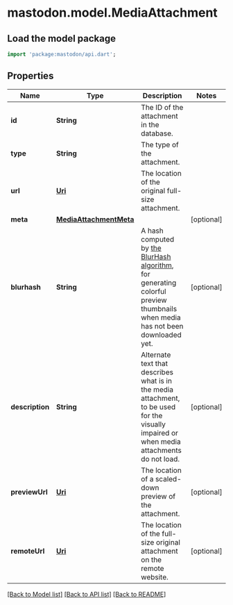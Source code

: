 # mastodon.model.MediaAttachment

## Load the model package
```dart
import 'package:mastodon/api.dart';
```

## Properties
Name | Type | Description | Notes
------------ | ------------- | ------------- | -------------
**id** | **String** | The ID of the attachment in the database. | 
**type** | **String** | The type of the attachment. | 
**url** | [**Uri**](Uri.md) | The location of the original full-size attachment. | 
**meta** | [**MediaAttachmentMeta**](MediaAttachmentMeta.md) |  | [optional] 
**blurhash** | **String** | A hash computed by [the BlurHash algorithm](https://github.com/woltapp/blurhash), for generating colorful preview thumbnails when media has not been downloaded yet. | [optional] 
**description** | **String** | Alternate text that describes what is in the media attachment, to be used for the visually impaired or when media attachments do not load. | [optional] 
**previewUrl** | [**Uri**](Uri.md) | The location of a scaled-down preview of the attachment. | [optional] 
**remoteUrl** | [**Uri**](Uri.md) | The location of the full-size original attachment on the remote website. | [optional] 

[[Back to Model list]](../README.md#documentation-for-models) [[Back to API list]](../README.md#documentation-for-api-endpoints) [[Back to README]](../README.md)


